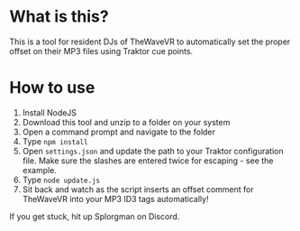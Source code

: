# What is this?

This is a tool for resident DJs of TheWaveVR to automatically set the proper offset on their MP3 files using Traktor cue points.

# How to use

1. Install NodeJS
2. Download this tool and unzip to a folder on your system
3. Open a command prompt and navigate to the folder
4. Type `npm install`
5. Open `settings.json` and update the path to your Traktor configuration file. Make sure the slashes are entered twice for escaping - see the example.
5. Type `node update.js`
6. Sit back and watch as the script inserts an offset comment for TheWaveVR into your MP3 ID3 tags automatically!

If you get stuck, hit up Splorgman on Discord.